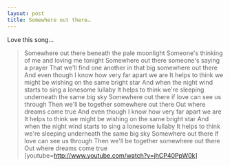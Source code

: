 ```yaml
---
layout: post
title: Somewhere out there…
---
```


Love this song...

> Somewhere out there beneath the pale moonlight Someone's thinking of me and loving me tonight Somewhere out there someone's saying a prayer That we'll find one another in that big somewhere out there And even though I know how very far apart we are It helps to think we might be wishing on the same bright star And when the night wind starts to sing a lonesome lullaby It helps to think we're sleeping underneath the same big sky Somewhere out there if love can see us through Then we'll be together somewhere out there Out where dreams come true And even though I know how very far apart we are It helps to think we might be wishing on the same bright star And when the night wind starts to sing a lonesome lullaby It helps to think we're sleeping underneath the same big sky Somewhere out there if love can see us through Then we'll be together somewhere out there Out where dreams come true
[youtube=http://www.youtube.com/watch?v=jhCP40PpW0k]
